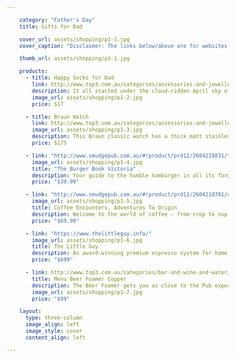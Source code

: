 ```yaml
---

    category: "Father's Day"
    title: Gifts for Dad

    cover_url: assets/shopping/p1-1.jpg
    cover_caption: "Disclaimer: The links below/above are for websites which are not associated with Mondelēz International. Mondelēz International does not endorse any of the third party’s products/services."

    thumb_url: assets/shopping/p1-1.jpg

    products:
      - title: Happy Socks for Dad
        link: http://www.top3.com.au/categories/accessories-and-jewellery/socks-and-jocks/happy-socks/bd01-068-4146
        description: It all started under the cloud-ridden April sky of yet another belayed Swedish Spring in 2008. A vision to spread happiness by turning an everyday essential into a colourful design piece. A rigid standard of ultimate quality, craftsmanship, and creativity. A philosophy brought to perfection by the Happy Socks collective of creators, most recently spotted in a 400 year-old shrieking red cottage among the cherry trees and berry bushes in a park located in the midst of Stockholm.
        image_url: assets/shopping/p1-2.jpg
        price: $17

      - title: Braun Watch
        link: http://www.top3.com.au/categories/accessories-and-jewellery/watches---classic/braun-watch-series/bn0021bkbkg
        image_url: assets/shopping/p1-3.jpg
        description: This Braun classic watch has a thick matt stainless steel case, and features a leather strap. It has a quartz 3 hand movement and a 50m water resistance, with a scratch resistant mineral glass.
        price: $175

      - link: "http://www.smudgepub.com.au/#!product/prd12/2604218831/the-burger-book---victoria"
        image_url: assets/shopping/p1-4.jpg
        title: "The Burger Book Victoria"
        description: Your guide to the humble hamburger in all its forms. We’ve searched through pubs and parlours, trekked from cafés to corner stores and roamed from restaurants to bars to compile this book about the best burgers Victoria has to offer.
        price: "$39.99"

      - link: "http://www.smudgepub.com.au/#!product/prd12/2604218781/coffee-encounters"
        image_url: assets/shopping/p1-5.jpg
        title: Coffee Encounters, Adventures To Origin
        description: Welcome to the world of coffee – from crop to cup. Enjoy the journey through Latin America and Indonesia, following the humble coffee bean’s journey and the passion that has gone into producing the coffee you love to drink.
        price: "$69.99"

      - link: "https://www.thelittleguy.info/"
        image_url: assets/shopping/p1-6.jpg
        title: The Little Guy
        description: An award-winning premium espresso system for home use. The quality of the espresso shots and the milk texture equal or better any machine in the world, commercial machines included. The Little Guy has no moving parts, ensuring near zero servicing and perfect performance for the rest of your life.
        price: "$699"

      - link: http://www.top3.com.au/categories/bar-and-wine-and-water/beer-and-accessories/menu-beer-foamer/men4690239
        title: Menu Beer Foamer Copper
        description: The Beer Foamer gets you as close to the Pub experience as you can without leaving your home. Denser beer foam will significantly increase the taste, aroma and feeling of the beer - just like beer fresh from the tap.
        image_url: assets/shopping/p1-7.jpg
        price: "$99"

    layout:
      type: three-column
      image_align: left
      image_style: cover
      content_align: left

---
```

